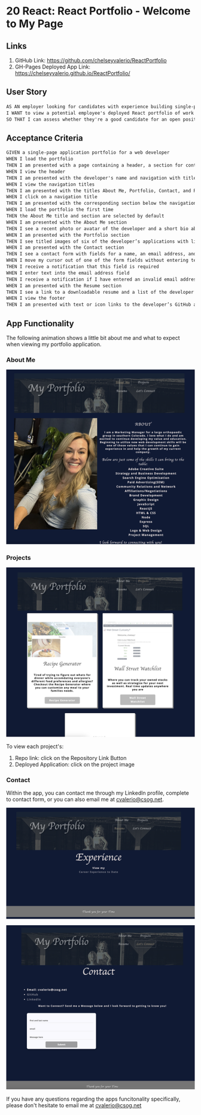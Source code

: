 # 20 React: React Portfolio - Welcome to My Page

## Links

1. GitHub Link: https://github.com/chelseyvalerio/ReactPortfolio
2. GH-Pages Deployed App Link: https://chelseyvalerio.github.io/ReactPortfolio/

## User Story

```md
AS AN employer looking for candidates with experience building single-page applications
I WANT to view a potential employee's deployed React portfolio of work samples
SO THAT I can assess whether they're a good candidate for an open position
```

## Acceptance Criteria

```md
GIVEN a single-page application portfolio for a web developer
WHEN I load the portfolio
THEN I am presented with a page containing a header, a section for content, and a footer
WHEN I view the header
THEN I am presented with the developer's name and navigation with titles corresponding to different sections of the portfolio
WHEN I view the navigation titles
THEN I am presented with the titles About Me, Portfolio, Contact, and Resume, and the title corresponding to the current section is highlighted
WHEN I click on a navigation title
THEN I am presented with the corresponding section below the navigation without the page reloading and that title is highlighted
WHEN I load the portfolio the first time
THEN the About Me title and section are selected by default
WHEN I am presented with the About Me section
THEN I see a recent photo or avatar of the developer and a short bio about them
WHEN I am presented with the Portfolio section
THEN I see titled images of six of the developer’s applications with links to both the deployed applications and the corresponding GitHub repositories
WHEN I am presented with the Contact section
THEN I see a contact form with fields for a name, an email address, and a message
WHEN I move my cursor out of one of the form fields without entering text
THEN I receive a notification that this field is required
WHEN I enter text into the email address field
THEN I receive a notification if I have entered an invalid email address
WHEN I am presented with the Resume section
THEN I see a link to a downloadable resume and a list of the developer’s proficiencies
WHEN I view the footer
THEN I am presented with text or icon links to the developer’s GitHub and LinkedIn profiles, and their profile on a third platform (Stack Overflow, Twitter)
```

## App Functionality

The following animation shows a little bit about me and what to expect when viewing my portfolio application.

### About Me

![About Me/Home Page](./Assets/home.about.png)

### Projects

![Recent Projects Page](./Assets/projects.png)

To view each project's:

1. Repo link: click on the Repository Link Button
2. Deployed Application: click on the project image

### Contact

Within the app, you can contact me through my LinkedIn profile, complete to contact form, or you can also email me at cvalerio@csog.net.

![resume page](./Assets/resume.png)

![contact me page](./Assets/contact.png)

If you have any questions regarding the apps funcitonality specifically, please don't hesitate to email me at cvalerio@csog.net
